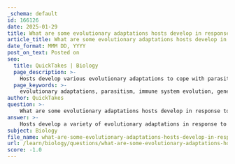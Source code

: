 ```yaml
---
_schema: default
id: 166126
date: 2025-01-29
title: What are some evolutionary adaptations hosts develop in response to parasitism?
article_title: What are some evolutionary adaptations hosts develop in response to parasitism?
date_format: MMM DD, YYYY
post_on_text: Posted on
seo:
  title: QuickTakes | Biology
  page_description: >-
    Hosts develop various evolutionary adaptations to cope with parasitism, including immune system evolution, genetic diversity, behavioral and physiological changes, antigenic variation, molecular mimicry, and social structures that enhance group immunity.
  page_keywords: >-
    evolutionary adaptations, parasitism, immune system evolution, genetic diversity, behavioral changes, physiological changes, antigenic variation, molecular mimicry, social structures, coevolution, host-parasite interactions, evolutionary change
author: QuickTakes
question: >-
    What are some evolutionary adaptations hosts develop in response to parasitism?
answer: >-
    Hosts develop a variety of evolutionary adaptations in response to parasitism, which can be categorized into several key mechanisms:\n\n1. **Immune System Evolution**: One of the most significant adaptations is the evolution of both innate and adaptive immune systems. Hosts develop specialized immune responses to detect and eliminate parasites. For example, the evolution of specific immune cells and antibodies allows hosts to recognize and respond to parasitic infections more effectively. This includes mechanisms such as neutralization, opsonization, and cytotoxicity against parasites.\n\n2. **Genetic Diversity**: Coevolution with parasites often leads to increased genetic diversity within host populations. This diversity can enhance the overall resilience of the population against parasitic infections, as different genotypes may exhibit varying levels of resistance. The "matching alleles" model suggests that infection occurs when host and parasite genotypes match, promoting selection for rare host genotypes that can evade infection.\n\n3. **Behavioral Changes**: Hosts may also exhibit behavioral adaptations to reduce the risk of infection. This can include changes in habitat selection, social behaviors, or grooming practices that help to minimize exposure to parasites.\n\n4. **Physiological Changes**: Some hosts develop physiological adaptations that enhance their ability to cope with parasitic infections. For instance, certain genetic traits, such as sickle cell anemia in humans, provide resistance to malaria by altering the environment within red blood cells, making it less hospitable for the Plasmodium parasite.\n\n5. **Antigenic Variation**: Hosts may evolve mechanisms to alter their surface antigens, making it more difficult for parasites to recognize and infect them. This can lead to a dynamic arms race where both hosts and parasites continuously adapt to each other's changes.\n\n6. **Molecular Mimicry**: Some hosts may acquire or mimic host proteins to evade detection by the immune system. This strategy can help parasites avoid immune responses, but hosts can also evolve to recognize and counteract these mimicry strategies.\n\n7. **Social Structures**: In some cases, social behaviors and structures within host populations can evolve to enhance group immunity. For example, cooperative behaviors such as grooming can help reduce the spread of parasites among individuals.\n\nThese adaptations illustrate the complex and dynamic nature of host-parasite interactions, where both parties are in a constant state of evolutionary change. The interplay between host defenses and parasite strategies leads to a coevolutionary feedback loop that shapes the evolutionary trajectories of both groups.
subject: Biology
file_name: what-are-some-evolutionary-adaptations-hosts-develop-in-response-to-parasitism.md
url: /learn/biology/questions/what-are-some-evolutionary-adaptations-hosts-develop-in-response-to-parasitism
score: -1.0
---
```


&nbsp;